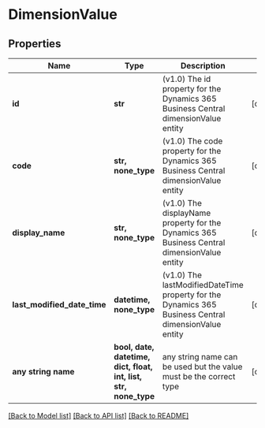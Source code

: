 # DimensionValue


## Properties
Name | Type | Description | Notes
------------ | ------------- | ------------- | -------------
**id** | **str** | (v1.0) The id property for the Dynamics 365 Business Central dimensionValue entity | [optional] 
**code** | **str, none_type** | (v1.0) The code property for the Dynamics 365 Business Central dimensionValue entity | [optional] 
**display_name** | **str, none_type** | (v1.0) The displayName property for the Dynamics 365 Business Central dimensionValue entity | [optional] 
**last_modified_date_time** | **datetime, none_type** | (v1.0) The lastModifiedDateTime property for the Dynamics 365 Business Central dimensionValue entity | [optional] 
**any string name** | **bool, date, datetime, dict, float, int, list, str, none_type** | any string name can be used but the value must be the correct type | [optional]

[[Back to Model list]](../README.md#documentation-for-models) [[Back to API list]](../README.md#documentation-for-api-endpoints) [[Back to README]](../README.md)


